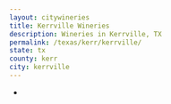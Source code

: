 ```yaml
---
layout: citywineries
title: Kerrville Wineries
description: Wineries in Kerrville, TX
permalink: /texas/kerr/kerrville/
state: tx
county: kerr
city: kerrville
---
```

-
